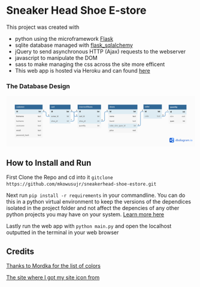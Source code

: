 # Sneaker Head Shoe E-store
This project was created with
- python using the microframework [Flask](https://flask.palletsprojects.com/en/2.1.x/)
- sqlite database managed with [flask_sqlalchemy](https://flask-sqlalchemy.palletsprojects.com/en/2.x/)
- jQuery to send asynchronous HTTP (Ajax) requests to the webserver
- javascript to manipulate the DOM
- sass to make managing the css across the site more efficent
- This web app is hosted via Heroku and can found [here](https://sneakerhead-shoe-estore.herokuapp.com/)

### The Database Design
![database](shoe_estore_db_diagram.png)

## How to Install and Run
First Clone the Repo and cd into it
`gitclone https://github.com/mkowusujr/sneakerhead-shoe-estore.git`

Next run `pip install -r requirements` in your commandline. You can do this in a python virtual environment to keep the versions of the dependices isolated in the project folder and not affect the depencies of any other python projects you may have on your system. [Learn more here](URL 'https://medium.com/co-learning-lounge/create-virtual-environment-python-windows-2021-d947c3a3ca78')

Lastly run the web app with `python main.py` and open the localhost outputted in the terminal in your web browser

## Credits
[Thanks to Mordka for the list of colors](URL 'https://gist.github.com/mordka/c65affdefccb7264efff77b836b5e717')

[The site where I got my site icon from](URL 'http://clipart-library.com/clip-art/shoe-transparent-background-12.htm')